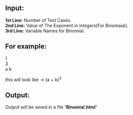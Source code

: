 ## Input:
**1st Line:** Number of Test Cases.</br>
**2nd Line:** Value of The Exponent in integers(For Binomaial).</br>
**3rd Line:** Variable Names for Binomial.</br>

## For example:
1</br>
3</br>
a  b  </br>

this will look like -> (a + b)<sup>3</sup> 

## Output:
Output will be saved in a file **'Binomial.html'**

